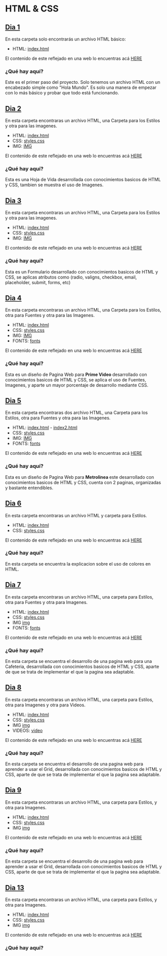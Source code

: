 # HTML & CSS

## [Dia 1](./Dia1/)
En esta carpeta solo encontrarás un archivo HTML básico:

- HTML: [index.html](./Dia1/index.html)

El contenido de este reflejado en una web lo encuentras acá [HERE](https://gustavoadolfonavarropacheco.github.io/HTML_S2_NavarroGustavo/Dia1/)

### ¿Qué hay aquí? <br>
Este es el primer paso del proyecto. Solo tenemos un archivo HTML con un encabezado simple como "Hola Mundo". Es solo una manera de empezar con lo más básico y probar que todo está funcionando.

## [Dia 2](./Dia2/)
En esta carpeta encontraras un archivo HTML, una Carpeta para los Estilos y otra para las imagenes.

- HTML: [index.html](./Dia2/index.html)
- CSS: [styles.css](./Dia2/styles/styles.css)
- IMG: [IMG](./Dia2/img)

El contenido de este reflejado en una web lo encuentras acá [HERE](https://gustavoadolfonavarropacheco.github.io/HTML_S2_NavarroGustavo/Dia2/)

### ¿Qué hay aquí? <br>
Esta es una Hoja de Vida desarrollada con conocimientos basicos de HTML y CSS, tambien se muestra el uso de Imagenes.

## [Dia 3](./Dia3/)
En esta carpeta encontraras un archivo HTML, una Carpeta para los Estilos y otra para las imagenes.

- HTML: [index.html](./Dia3/index.html)
- CSS: [styles.css](./Dia3/styles/styles.css)
- IMG: [IMG](./Dia3/img)

El contenido de este reflejado en una web lo encuentras acá [HERE](https://gustavoadolfonavarropacheco.github.io/HTML_S2_NavarroGustavo/Dia3/)

### ¿Qué hay aquí? <br>
Esta es un Formulario desarrollado con conocimientos basicos de HTML y CSS, se aplicas atributos como (radio, valigns, checkbox, email, placeholder, submit, forms, etc)

## [Dia 4](./Dia4/)
En esta carpeta encontraras un archivo HTML, una Carpeta para los Estilos, otra para Fuentes y otra para las Imagenes.

- HTML: [index.html](./Dia4/index.html)
- CSS: [styles.css](./Dia4/styles/styles.css)
- IMG: [IMG](./Dia4/images)
- FONTS: [fonts](./Dia4/fonts/)

El contenido de este reflejado en una web lo encuentras acá [HERE](https://gustavoadolfonavarropacheco.github.io/HTML_S2_NavarroGustavo/Dia4/)

### ¿Qué hay aquí? <br>
Esta es un diseño de Pagina Web para <b> Prime Video </b> desarrollado con conocimientos basicos de HTML y CSS, se aplica el uso de Fuentes, Imagenes, y aparte un mayor porcentaje de desarrollo mediante CSS.

## [Dia 5](./Dia5/)
En esta carpeta encontraras dos archivo HTML, una Carpeta para los Estilos, otra para Fuentes y otra para las Imagenes.

- HTML: [index.html](./Dia5/index.html) - [index2.html](./Dia5/index2.html)
- CSS: [styles.css](./Dia5/styles/styles.css)
- IMG: [IMG](./Dia5/images)
- FONTS: [fonts](./Dia4/fonts/)

El contenido de este reflejado en una web lo encuentras acá [HERE](https://gustavoadolfonavarropacheco.github.io/HTML_S2_NavarroGustavo/Dia5/)

### ¿Qué hay aquí? <br>
Esta es un diseño de Pagina Web para <b> Metrolinea </b> este desarrollado con conocimientos basicos de HTML y CSS, cuenta con 2 paginas, organizadas y bastante entendibles.

## [Dia 6](./Dia6/)
En esta carpeta encontraras un archivo HTML y carpeta para Estilos.

- HTML: [index.html](./Dia6/index.html)
- CSS: [styles.css](.Dia6/styles/styles.css)

El contenido de este reflejado en una web lo encuentras acá [HERE](https://gustavoadolfonavarropacheco.github.io/HTML_S2_NavarroGustavo/Dia6/)

### ¿Qué hay aquí? <br>
En esta carpeta se encuentra la explicacion sobre el uso de colores en HTML.

## [Dia 7](./Dia7/)
En esta carpeta encontraras un archivo HTML, una carpeta para Estilos, otra para Fuentes y otra para Imagenes.

- HTML: [index.html](./Dia7/index.html)
- CSS: [styles.css](.Dia7/styles/styles.css)
- IMG [img](./Dia7/img/)
- FONTS: [fonts](./Dia7/fonts/)

El contenido de este reflejado en una web lo encuentras acá [HERE](https://gustavoadolfonavarropacheco.github.io/HTML_S2_NavarroGustavo/Dia7/)

### ¿Qué hay aquí? <br>
En esta carpeta se encuentra el desarrollo de una pagina web para una Cafeteria, desarrollada con conocimientos basicos de HTML y CSS, aparte de que se trata de implementar el que la pagina sea adaptable.

## [Dia 8](./Dia8/)
En esta carpeta encontraras un archivo HTML, una carpeta para Estilos, otra para Imagenes y otra para Videos.

- HTML: [index.html](./Dia8/index.html)
- CSS: [styles.css](.Dia8/styles/styles.css)
- IMG [img](./Dia8/img/)
- VIDEOS: [video](./Dia8/video/)

El contenido de este reflejado en una web lo encuentras acá [HERE](https://gustavoadolfonavarropacheco.github.io/HTML_S2_NavarroGustavo/Dia8/)

### ¿Qué hay aquí? <br>
En esta carpeta se encuentra el desarrollo de una pagina web para aprender a usar el Grid, desarrollada con conocimientos basicos de HTML y CSS, aparte de que se trata de implementar el que la pagina sea adaptable.

## [Dia 9](./Dia9/)
En esta carpeta encontraras un archivo HTML, una carpeta para Estilos, y otra para Imagenes.

- HTML: [index.html](./Dia9/index.html)
- CSS: [styles.css](.Dia9/styles/styles.css)
- IMG [img](./Dia9/img/)

El contenido de este reflejado en una web lo encuentras acá [HERE](https://gustavoadolfonavarropacheco.github.io/HTML_S2_NavarroGustavo/Dia9/)

### ¿Qué hay aquí? <br>
En esta carpeta se encuentra el desarrollo de una pagina web para aprender a usar el Grid, desarrollada con conocimientos basicos de HTML y CSS, aparte de que se trata de implementar el que la pagina sea adaptable.

## [Dia 13](./Dia13/)
En esta carpeta encontraras un archivo HTML, una carpeta para Estilos, y otra para Imagenes.

- HTML: [index.html](./Dia13/index.html)
- CSS: [styles.css](.Dia13/styles/styles.css)
- IMG [img](./Dia13/img/)

El contenido de este reflejado en una web lo encuentras acá [HERE](https://gustavoadolfonavarropacheco.github.io/HTML_S2_NavarroGustavo/Dia13/)

### ¿Qué hay aquí? <br>
